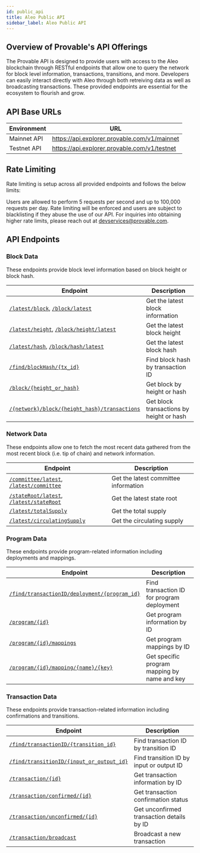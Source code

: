 ```yaml
---
id: public_api
title: Aleo Public API
sidebar_label: Aleo Public API
---
```

## Overview of Provable's API Offerings

The Provable API is designed to provide users with access to the Aleo blockchain through RESTful endpoints that allow one to query the network for block level information, transactions, transitions, and more. Developers can easily interact directly with Aleo through both retreiving data as well as broadcasting transactions. These provided endpoints are essential for the ecosystem to flourish and grow.

## API Base URLs

<!-- markdown-link-check-disable -->
| Environment | URL |
|-------------|-----|
| Mainnet API | https://api.explorer.provable.com/v1/mainnet |
| Testnet API | https://api.explorer.provable.com/v1/testnet |
<!-- markdown-link-check-enable -->

## Rate Limiting
Rate limiting is setup across all provided endpoints and follows the below limits:

Users are allowed to perform 5 requests per second and up to 100,000 requests per day.
Rate limiting will be enforced and users are subject to blacklisting if they abuse the use of our API. For inquiries into obtaining higher rate limits, please reach out at devservices@provable.com.

## API Endpoints

### Block Data
These endpoints provide block level information based on block height or block hash.

| Endpoint | Description |
|----------|-------------|
| [`/latest/block`](./02_get_latest_block.md), [`/block/latest`](./02_get_latest_block.md) | Get the latest block information |
| [`/latest/height`](./03_get_latest_height.md), [`/block/height/latest`](./03_get_latest_height.md) | Get the latest block height |
| [`/latest/hash`](./04_get_latest_hash.md), [`/block/hash/latest`](./04_get_latest_hash.md) | Get the latest block hash |
| [`/find/blockHash/{tx_id}`](./05_find_block_hash.md) | Find block hash by transaction ID |
| [`/block/{height_or_hash}`](./06_get_block.md) | Get block by height or hash |
| [`/{network}/block/{height_hash}/transactions`](./07_get_block_transactions.md) | Get block transactions by height or hash |

### Network Data
These endpoints allow one to fetch the most recent data gathered from the most recent block (i.e. tip of chain) and network information.

| Endpoint | Description |
|----------|-------------|
| [`/committee/latest`](./08_get_committee.md), [`/latest/committee`](./08_get_committee.md) | Get the latest committee information |
| [`/stateRoot/latest`](./09_get_latest_state_root.md), [`/latest/stateRoot`](./09_get_latest_state_root.md) | Get the latest state root |
| [`/latest/totalSupply`](./10_get_latest_total_supply.md) | Get the total supply |
| [`/latest/circulatingSupply`](./11_get_latest_circulating_supply.md) | Get the circulating supply |

### Program Data
These endpoints provide program-related information including deployments and mappings.

| Endpoint | Description |
|----------|-------------|
| [`/find/transactionID/deployment/{program_id}`](./12_find_transaction_id_from_program_id.md) | Find transaction ID for program deployment |
| [`/program/{id}`](./13_get_program.md) | Get program information by ID |
| [`/program/{id}/mappings`](./14_get_mapping_names.md) | Get program mappings by ID |
| [`/program/{id}/mapping/{name}/{key}`](./15_get_mapping_value.md) | Get specific program mapping by name and key |

### Transaction Data
These endpoints provide transaction-related information including confirmations and transitions.

| Endpoint | Description |
|----------|-------------|
| [`/find/transactionID/{transition_id}`](./16_find_transaction_id_from_transition_id.md) | Find transaction ID by transition ID |
| [`/find/transitionID/{input_or_output_id}`](./17_find_transition_id.md) | Find transition ID by input or output ID |
| [`/transaction/{id}`](./18_get_transaction.md) | Get transaction information by ID |
| [`/transaction/confirmed/{id}`](./19_get_transaction_confirmed.md) | Get transaction confirmation status |
| [`/transaction/unconfirmed/{id}`](./20_get_transaction_unconfirmed.md) | Get unconfirmed transaction details by ID |
| [`/transaction/broadcast`](./21_transaction_broadcast.md) | Broadcast a new transaction |